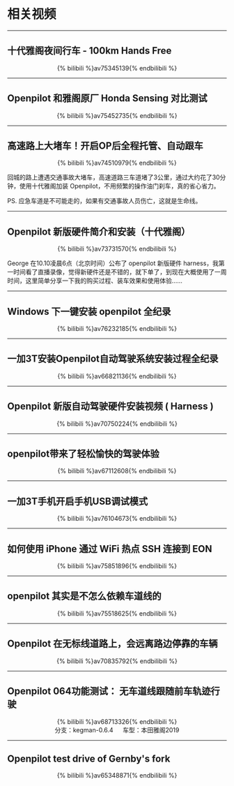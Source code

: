 # 相关视频

--------

## 十代雅阁夜间行车 - 100km Hands Free
<center>
{% bilibili %}av75345139{% endbilibili %}
</center>

--------

## Openpilot 和雅阁原厂 Honda Sensing 对比测试

<center>
{% bilibili %}av75452735{% endbilibili %}
</center>

--------
## 高速路上大堵车！开启OP后全程托管、自动跟车

<center>
{% bilibili %}av74510979{% endbilibili %}
</center>

回城的路上遭遇交通事故大堵车，高速道路三车道堵了3公里，通过大约花了30分钟，使用十代雅阁加装 Openpilot，不用频繁的操作油门刹车，真的省心省力。

PS. 应急车道是不可能走的，如果有交通事故人员伤亡，这就是生命线。

--------

## Openpilot 新版硬件简介和安装（十代雅阁）

<center>
{% bilibili %}av73731570{% endbilibili %}
</center>

George 在10.10凌晨6点（北京时间）公布了 openpilot 新版硬件 harness，我第一时间看了直播录像，觉得新硬件还是不错的，就下单了，到现在大概使用了一周时间，这里简单分享一下我的购买过程、装车效果和使用体验……


--------

## Windows 下一键安装 openpilot 全纪录

<center>
{% bilibili %}av76232185{% endbilibili %}
</center>

--------

## 一加3T安装Openpilot自动驾驶系统安装过程全纪录

<center>
{% bilibili %}av66821136{% endbilibili %}
</center>

--------


## Openpilot 新版自动驾驶硬件安装视频 ( Harness )
<center>
{% bilibili %}av70750224{% endbilibili %}
</center>

--------


## openpilot带来了轻松愉快的驾驶体验
<center>
{% bilibili %}av67112608{% endbilibili %}
</center>


--------



## 一加3T手机开启手机USB调试模式

<center>
{% bilibili %}av76104673{% endbilibili %}
</center>

--------

## 如何使用 iPhone 通过 WiFi 热点 SSH 连接到 EON

<center>
{% bilibili %}av75851896{% endbilibili %}
</center>

--------

## openpilot 其实是不怎么依赖车道线的
 
<center>
{% bilibili %}av75518625{% endbilibili %}
</center>

--------

## Openpilot 在无标线道路上，会远离路边停靠的车辆

<center>
{% bilibili %}av70835792{% endbilibili %}
</center>

--------


## Openpilot 064功能测试： 无车道线跟随前车轨迹行驶

 <center>
{% bilibili %}av68713326{% endbilibili %}
</center>
<center>
分支：kegman-0.6.4 &emsp; 车型：本田雅阁2019
</center>


--------


## Openpilot test drive of Gernby's fork

<center>
{% bilibili %}av65348871{% endbilibili %}
</center>

